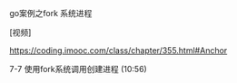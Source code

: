 go案例之fork 系统进程

[视频]

https://coding.imooc.com/class/chapter/355.html#Anchor


7-7 使用fork系统调用创建进程 (10:56)
